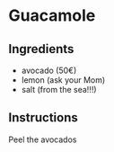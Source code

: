 # Guacamole

## Ingredients

* avocado (50€)
* lemon (ask your Mom)
* salt (from the sea!!!)

## Instructions
Peel the avocados
